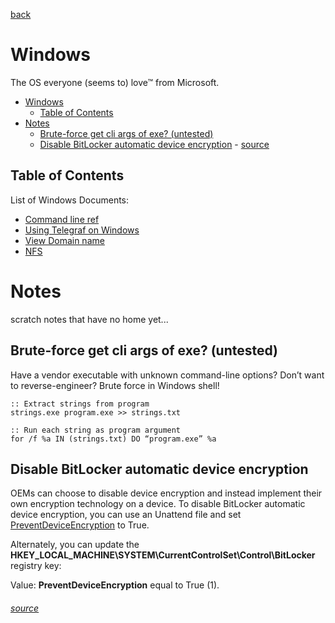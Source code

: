[back](../README.md)

# Windows

The OS everyone (seems to) love™ from Microsoft.

- [Windows](#windows)
  - [Table of Contents](#table-of-contents)
- [Notes](#notes)
  - [Brute-force get cli args of exe? (untested)](#brute-force-get-cli-args-of-exe-untested)
  - [Disable BitLocker automatic device encryption](#disable-bitlocker-automatic-device-encryption)
          - [source](#source)

## Table of Contents

List of Windows Documents: 

- [Command line ref](./CMD-Ref.md)
- [Using Telegraf on Windows](./Using-Telegraf-on-Windows-Blog-InfluxData.md)
- [View Domain name](./View-Domain-Name.md)
- [NFS](./windows-nfs.md)

# Notes

scratch notes that have no home yet... 

## Brute-force get cli args of exe? (untested)
Have a vendor executable with unknown command-line options? Don’t want to reverse-engineer? Brute force in Windows shell!

```
:: Extract strings from program
strings.exe program.exe >> strings.txt

:: Run each string as program argument
for /f %a IN (strings.txt) DO “program.exe” %a
```

## Disable BitLocker automatic device encryption

OEMs can choose to disable device encryption and instead implement their own encryption technology on a device. To disable BitLocker automatic device encryption, you can use an Unattend file and set [PreventDeviceEncryption](https://learn.microsoft.com/en-us/windows-hardware/customize/desktop/unattend/microsoft-windows-securestartup-filterdriver-preventdeviceencryption) to True.

Alternately, you can update the **HKEY\_LOCAL\_MACHINE\\SYSTEM\\CurrentControlSet\\Control\\BitLocker** registry key:

Value: **PreventDeviceEncryption** equal to True (1).

###### [source](https://learn.microsoft.com/en-us/windows-hardware/design/device-experiences/oem-bitlocker)